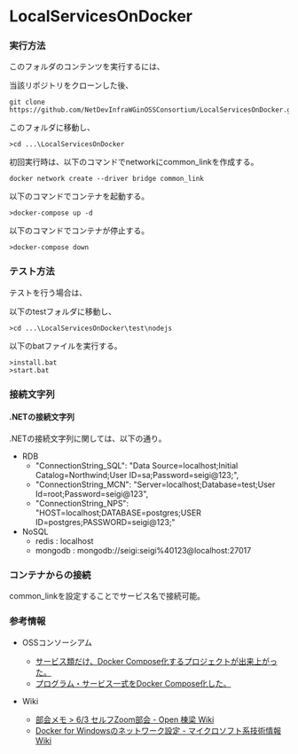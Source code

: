# LocalServicesOnDocker
### 実行方法
このフォルダのコンテンツを実行するには、

当該リポジトリをクローンした後、
```
git clone https://github.com/NetDevInfraWGinOSSConsortium/LocalServicesOnDocker.git
```

このフォルダに移動し、
```
>cd ...\LocalServicesOnDocker
```

初回実行時は、以下のコマンドでnetworkにcommon_linkを作成する。
```
docker network create --driver bridge common_link
```

以下のコマンドでコンテナを起動する。
```
>docker-compose up -d
```

以下のコマンドでコンテナが停止する。
```
>docker-compose down
```

### テスト方法
テストを行う場合は、

以下のtestフォルダに移動し、
```
>cd ...\LocalServicesOnDocker\test\nodejs
```

以下のbatファイルを実行する。
```
>install.bat
>start.bat
```

### 接続文字列
#### .NETの接続文字列
.NETの接続文字列に関しては、以下の通り。

- RDB
  - "ConnectionString_SQL": "Data Source=localhost;Initial Catalog=Northwind;User ID=sa;Password=seigi@123;",
  - "ConnectionString_MCN": "Server=localhost;Database=test;User Id=root;Password=seigi@123",
  - "ConnectionString_NPS": "HOST=localhost;DATABASE=postgres;USER ID=postgres;PASSWORD=seigi@123;"
- NoSQL
  - redis : localhost
  - mongodb : mongodb://seigi:seigi%40123@localhost:27017

### コンテナからの接続
common_linkを設定することでサービス名で接続可能。

### 参考情報
- OSSコンソーシアム
  - [サービス類だけ、Docker Compose化するプロジェクトが出来上がった。](https://www.osscons.jp/jor9mt8li-537/)
  - [プログラム・サービス一式をDocker Compose化した。](https://www.osscons.jp/jo99tfumm-537/)
 
- Wiki
  - [部会メモ > 6/3 セルフZoom部会 - Open 棟梁 Wiki](https://opentouryo.osscons.jp/index.php?%E9%83%A8%E4%BC%9A%E3%83%A1%E3%83%A2#qc778622)
  - [Docker for Windowsのネットワーク設定 - マイクロソフト系技術情報 Wiki](https://techinfoofmicrosofttech.osscons.jp/index.php?Docker%20for%20Windows%E3%81%AE%E3%83%8D%E3%83%83%E3%83%88%E3%83%AF%E3%83%BC%E3%82%AF%E8%A8%AD%E5%AE%9A)
